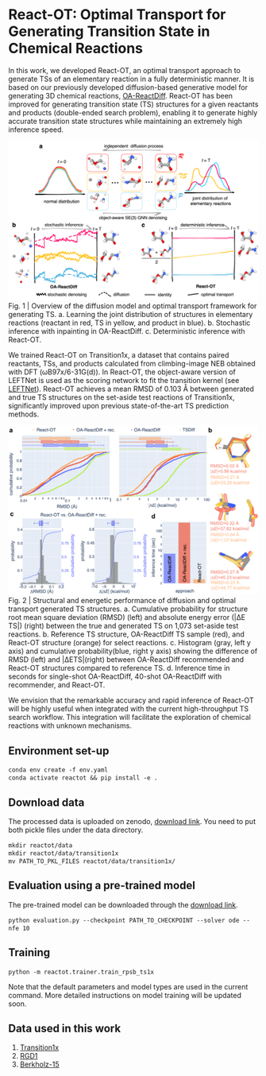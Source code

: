 # React-OT: Optimal Transport for Generating Transition State in Chemical Reactions

In this work, we developed React-OT, an optimal transport approach to generate TSs of an elementary reaction in a fully deterministic manner. It is based on our previously developed diffusion-based generative model for generating 3D chemical reactions, [OA-ReactDiff](https://github.com/chenruduan/OAReactDiff). React-OT has been improved for generating transition state (TS) structures for a given reactants and products (double-ended search problem), enabling it to generate highly accurate transition state structures while maintaining an extremely high inference speed.

![image](https://github.com/deepprinciple/react-ot/blob/main/reactot/Figures/figure1.jpg)
Fig. 1 | Overview of the diffusion model and optimal transport framework for generating TS. a. Learning the joint distribution of structures in elementary reactions (reactant in red, TS in yellow, and product in blue). b. Stochastic inference with inpainting in OA-ReactDiff. c. Deterministic inference with React-OT.

We trained React-OT on Transition1x, a dataset that contains paired reactants, TSs, and products calculated from climbing-image NEB obtained with DFT (ωB97x/6-31G(d)). In React-OT, the object-aware version of LEFTNet is used as the scoring network to fit the transition kernel (see [LEFTNet](https://arxiv.org/abs/2304.04757)). React-OT achieves a mean RMSD of 0.103 Å between generated and true TS structures on the set-aside test reactions of Transition1x, significantly improved upon previous state-of-the-art TS prediction methods.

![image](https://github.com/deepprinciple/react-ot/blob/main/reactot/Figures/figure2.jpg)
Fig. 2 | Structural and energetic performance of diffusion and optimal transport generated TS structures. a. Cumulative probability for structure root mean square deviation (RMSD) (left) and absolute energy error (|∆E TS|) (right) between the true and generated TS on 1,073 set-aside test reactions.  b. Reference TS structure, OA-ReactDiff TS sample (red), and React-OT structure (orange) for select reactions. c. Histogram (gray, left y axis) and cumulative probability(blue, right y axis) showing the difference of RMSD (left) and |∆ETS|(right) between OA-ReactDiff recommended and React-OT structures compared to reference TS. d. Inference time in seconds for single-shot OA-ReactDiff, 40-shot OA-ReactDiff with recommender, and React-OT.

We envision that the remarkable accuracy and rapid inference of React-OT will be highly useful when integrated with the current high-throughput TS search workflow. This integration will facilitate the exploration of chemical reactions with unknown mechanisms.

## Environment set-up
```
conda env create -f env.yaml
conda activate reactot && pip install -e .
```

## Download data
The processed data is uploaded on zenodo, [download link](https://zenodo.org/records/13131875). You need to put both pickle files under the data directory.

```
mkdir reactot/data
mkdir reactot/data/transition1x
mv PATH_TO_PKL_FILES reactot/data/transition1x/
```

## Evaluation using a pre-trained model
The pre-trained model can be downloaded through the [download link](https://zenodo.org/records/13131875).
```
python evaluation.py --checkpoint PATH_TO_CHECKPOINT --solver ode --nfe 10
``` 

## Training
```
python -m reactot.trainer.train_rpsb_ts1x
```
Note that the default parameters and model types are used in the current command. More detailed instructions on model training will be updated soon.

## Data used in this work
1. [Transition1x](https://gitlab.com/matschreiner/Transition1x)
2. [RGD1](https://figshare.com/articles/dataset/model_reaction_database/21066901)
3. [Berkholz-15](https://onlinelibrary.wiley.com/doi/abs/10.1002/jcc.23910)
